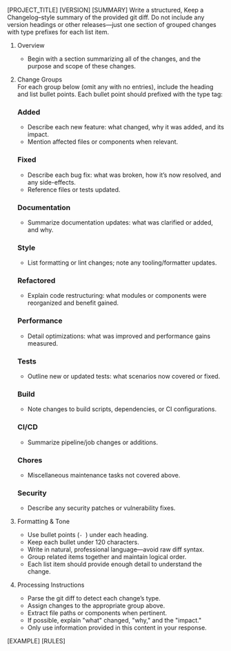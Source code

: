 [PROJECT_TITLE] [VERSION]
[SUMMARY]
Write a structured, Keep a Changelog–style summary of the provided git diff. Do not include any version headings or other releases—just one section of grouped changes with type prefixes for each list item.

1. Overview  
   - Begin with a section summarizing all of the changes, and the purpose and scope of these changes.

2. Change Groups  
   For each group below (omit any with no entries), include the heading and list bullet points. Each bullet point should prefixed with the type tag:

   ### Added  
   - Describe each new feature: what changed, why it was added, and its impact.  
   - Mention affected files or components when relevant.

   ### Fixed  
   - Describe each bug fix: what was broken, how it’s now resolved, and any side-effects.  
   - Reference files or tests updated.

   ### Documentation  
   - Summarize documentation updates: what was clarified or added, and why.

   ### Style  
   - List formatting or lint changes; note any tooling/formatter updates.

   ### Refactored  
   - Explain code restructuring: what modules or components were reorganized and benefit gained.

   ### Performance  
   - Detail optimizations: what was improved and performance gains measured.

   ### Tests  
   - Outline new or updated tests: what scenarios now covered or fixed.

   ### Build  
   - Note changes to build scripts, dependencies, or CI configurations.

   ### CI/CD  
   - Summarize pipeline/job changes or additions.

   ### Chores  
   - Miscellaneous maintenance tasks not covered above.

   ### Security  
   - Describe any security patches or vulnerability fixes.

3. Formatting & Tone  
   - Use bullet points (`- `) under each heading.  
   - Keep each bullet under 120 characters.  
   - Write in natural, professional language—avoid raw diff syntax.  
   - Group related items together and maintain logical order.
   - Each list item should provide enough detail to understand the change.

4. Processing Instructions  
   - Parse the git diff to detect each change’s type.  
   - Assign changes to the appropriate group above.  
   - Extract file paths or components when pertinent.  
   - If possible, explain "what" changed, "why," and the "impact." 
   - Only use information provided in this content in your response. 

[EXAMPLE]
[RULES]

